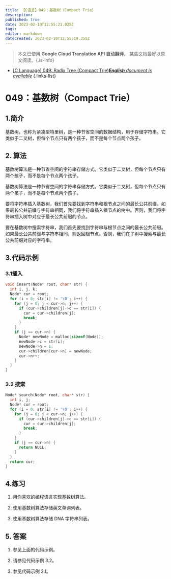 ```yaml
---
title: 【C语言】049：基数树（Compact Trie）
description: 
published: true
date: 2023-02-10T12:55:21.025Z
tags: 
editor: markdown
dateCreated: 2023-02-10T12:55:19.355Z
---
```


> 本文已使用 **Google Cloud Translation API 自动翻译**。
某些文档最好以原文阅读。{.is-info}



- [[C Language] 049: Radix Tree (Compact Trie)***English** document is available*](/en/Knowledge-base/Algorithm/c-language-049-radix-tree-compact-trie)
{.links-list}


# 049：基数树（Compact Trie）

## 1.简介

基数树，也称为紧凑型特里树，是一种节省空间的数据结构，用于存储字符串。它类似于二叉树，但每个节点只有两个孩子，而不是每个节点两个孩子。

## 2. 算法

基数树算法是一种节省空间的字符串存储方式。它类似于二叉树，但每个节点只有两个孩子，而不是每个节点两个孩子。

基数树算法是一种节省空间的字符串存储方式。它类似于二叉树，但每个节点只有两个孩子，而不是每个节点两个孩子。

要将字符串插入基数树，我们首先要找到字符串和根节点之间的最长公共前缀。如果最长公共前缀与字符串相同，我们将字符串插入根节点的树中。否则，我们将字符串插入树中对应于最长公共前缀的节点。

要在基数树中搜索字符串，我们首先要找到字符串与根节点之间的最长公共前缀。如果最长公共前缀与字符串相同，则返回根节点。否则，我们在子树中搜索与最长公共前缀对应的字符串。

## 3.代码示例

### 3.1插入

```c
void insert(Node* root, char* str) {
  int i, j, k;
  Node* cur = root;
  for (i = 0; str[i] != '\0'; i++) {
    for (j = 0; j < cur->n; j++) {
      if (cur->children[j]->c == str[i]) {
        cur = cur->children[j];
        break;
      }
    }
    if (j == cur->n) {
      Node* newNode = malloc(sizeof(Node));
      newNode->c = str[i];
      newNode->n = 1;
      cur->children[cur->n] = newNode;
      cur->n++;
    }
  }
}
```

### 3.2 搜索

```c
Node* search(Node* root, char* str) {
  int i, j;
  Node* cur = root;
  for (i = 0; str[i] != '\0'; i++) {
    for (j = 0; j < cur->n; j++) {
      if (cur->children[j]->c == str[i]) {
        cur = cur->children[j];
        break;
      }
    }
    if (j == cur->n) {
      return NULL;
    }
  }
  return cur;
}
```

## 4.练习

1. 用你喜欢的编程语言实现基数树算法。

2. 使用基数树算法存储英文单词列表。

3. 使用基数树算法存储 DNA 字符串列表。

## 5. 答案

1. 参见上面的代码示例。

2. 请参见代码示例 3.2。

3. 参见代码示例 3.1。